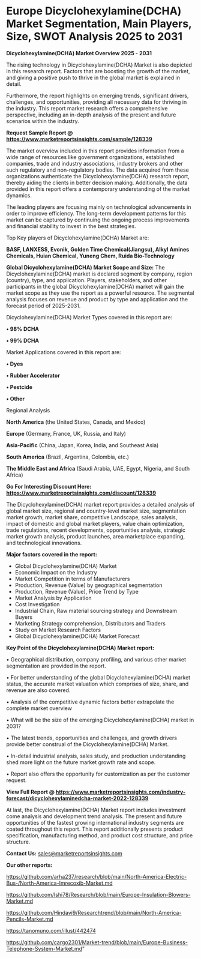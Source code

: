 # Europe Dicyclohexylamine(DCHA) Market Segmentation, Main Players, Size, SWOT Analysis 2025 to 2031

<Strong> Dicyclohexylamine(DCHA) Market Overview 2025 - 2031</strong>

The rising technology in Dicyclohexylamine(DCHA) Market is also depicted in this research report. Factors that are boosting the growth of the market, and giving a positive push to thrive in the global market is explained in detail.

Furthermore, the report highlights on emerging trends, significant drivers, challenges, and opportunities, providing all necessary data for thriving in the industry. This report market research offers a comprehensive perspective, including an in-depth analysis of the present and future scenarios within the industry.

<strong>Request Sample Report @ <a href=https://www.marketreportsinsights.com/sample/128339>https://www.marketreportsinsights.com/sample/128339</a></strong>

The market overview included in this report provides information from a wide range of resources like government organizations, established companies, trade and industry associations, industry brokers and other such regulatory and non-regulatory bodies. The data acquired from these organizations authenticate the Dicyclohexylamine(DCHA) research report, thereby aiding the clients in better decision making. Additionally, the data provided in this report offers a contemporary understanding of the market dynamics.

The leading players are focusing mainly on technological advancements in order to improve efficiency. The long-term development patterns for this market can be captured by continuing the ongoing process improvements and financial stability to invest in the best strategies.

Top Key players of Dicyclohexylamine(DCHA) Market are:

<strong>BASF, LANXESS, Evonik, Golden Time Chemical(Jiangsu), Alkyl Amines Chemicals, Huian Chemical, Yuneng Chem, Ruida Bio-Technology</strong>

<strong><b>Global Dicyclohexylamine(DCHA) Market Scope and Size:</b></strong>
The Dicyclohexylamine(DCHA) market is declared segment by company, region (country), type, and application. Players, stakeholders, and other participants in the global Dicyclohexylamine(DCHA) market will gain the market scope as they use the report as a powerful resource. The segmental analysis focuses on revenue and product by type and application and the forecast period of 2025-2031.

Dicyclohexylamine(DCHA) Market Types covered in this report are:

<strong>• 98% DCHA

• 99% DCHA</strong>

Market Applications covered in this report are:

<strong>• Dyes

• Rubber Accelerator

• Pestcide

• Other</strong> 

Regional Analysis

<strong>North America</strong> (the United States, Canada, and Mexico)

<strong>Europe</strong> (Germany, France, UK, Russia, and Italy)

<strong>Asia-Pacific</strong> (China, Japan, Korea, India, and Southeast Asia)

<strong>South America</strong> (Brazil, Argentina, Colombia, etc.)

<strong>The Middle East and Africa</strong> (Saudi Arabia, UAE, Egypt, Nigeria, and South Africa)

<strong>Go For Interesting Discount Here: <a href=https://www.marketreportsinsights.com/discount/128339>https://www.marketreportsinsights.com/discount/128339</a></strong>

The Dicyclohexylamine(DCHA) market report provides a detailed analysis of global market size, regional and country-level market size, segmentation market growth, market share, competitive Landscape, sales analysis, impact of domestic and global market players, value chain optimization, trade regulations, recent developments, opportunities analysis, strategic market growth analysis, product launches, area marketplace expanding, and technological innovations.

<strong><b>Major factors covered in the report:</b></strong>
<ul>
  <li>Global Dicyclohexylamine(DCHA) Market </li>
  <li>Economic Impact on the Industry</li>
  <li>Market Competition in terms of Manufacturers</li>
  <li>Production, Revenue (Value) by geographical segmentation</li>
  <li>Production, Revenue (Value), Price Trend by Type</li>
  <li>Market Analysis by Application</li>
  <li>Cost Investigation</li>
  <li>Industrial Chain, Raw material sourcing strategy and Downstream Buyers</li>
  <li>Marketing Strategy comprehension, Distributors and Traders</li>
  <li>Study on Market Research Factors</li>
  <li>Global Dicyclohexylamine(DCHA) Market Forecast</li>
</ul>

<strong><b>Key Point of the Dicyclohexylamine(DCHA) Market report:</b></strong>

• Geographical distribution, company profiling, and various other market segmentation are provided in the report.

• For better understanding of the global Dicyclohexylamine(DCHA) market status, the accurate market valuation which comprises of size, share, and revenue are also covered.

• Analysis of the competitive dynamic factors better extrapolate the complete market overview

• What will be the size of the emerging Dicyclohexylamine(DCHA) market in 2031?

• The latest trends, opportunities and challenges, and growth drivers provide better construal of the Dicyclohexylamine(DCHA) Market.

• In-detail industrial analysis, sales study, and production understanding shed more light on the future market growth rate and scope.

• Report also offers the opportunity for customization as per the customer request.

<strong><b>View Full Report @ <a href=https://www.marketreportsinsights.com/industry-forecast/dicyclohexylaminedcha-market-2022-128339>https://www.marketreportsinsights.com/industry-forecast/dicyclohexylaminedcha-market-2022-128339</a></b></strong>


At last, the Dicyclohexylamine(DCHA) Market report includes investment come analysis and development trend analysis. The present and future opportunities of the fastest growing international industry segments are coated throughout this report. This report additionally presents product specification, manufacturing method, and product cost structure, and price structure.

<strong>Contact Us:</strong>
sales@marketreportsinsights.com

<strong>Our other reports:</strong>

<a href=https://github.com/arha237/research/blob/main/North-America-Electric-Bus-/North-America-Imrecoxib-Market.md>https://github.com/arha237/research/blob/main/North-America-Electric-Bus-/North-America-Imrecoxib-Market.md</a>

<a href=https://github.com/Ishi78/Research/blob/main/Europe-Insulation-Blowers-Market.md>https://github.com/Ishi78/Research/blob/main/Europe-Insulation-Blowers-Market.md</a>

<a href=https://github.com/Hindavi9/Researchtrend/blob/main/North-America-Pencils-Market.md>https://github.com/Hindavi9/Researchtrend/blob/main/North-America-Pencils-Market.md</a>

<a href=https://tanomuno.com/illust/442474>https://tanomuno.com/illust/442474</a>

<a href=https://github.com/cargo2301/Market-trend/blob/main/Europe-Business-Telephone-System-Market.md>https://github.com/cargo2301/Market-trend/blob/main/Europe-Business-Telephone-System-Market.md</a>"
